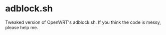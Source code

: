 # adblock.sh
Tweaked version of OpenWRT's adblock.sh. 
If you think the code is messy, please help me.

